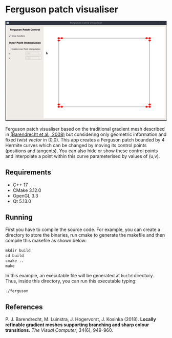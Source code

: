 # Ferguson patch visualiser

<p align="center">
  <img src="example.gif" />
</p>

Ferguson patch visualiser based on the traditional gradient mesh described in [(Barendrecht et al., 2008)](#1)  but considering only 
geometric information and fixed <i>twist vector</i> in (0,0). This app creates a Ferguson patch bounded by 4 Hermite curves which can be changed by moving its control
points (positions and tangents). You can also hide or show these control points and interpolate a point within this curve 
parameterised by values of (u,v).

## Requirements
- C++ 17
- CMake 3.12.0
- OpenGL 3.3
- Qt 5.13.0

## Running
First you have to compile the source code. For example, you can create a directory to store the binaries, 
run cmake to generate the makefile and then compile this makefile as shown below:

    mkdir build
    cd build
    cmake ..
    make
  
In this example, an executable file will be generated at `build` directory. Thus, inside this directory, you can run this 
executable typing:

    ./ferguson
    
    
## References
<a id="1"> P. J. Barendrecht, M. Luinstra, J. Hogervorst, J. Kosinka (2018). </a>
<b>Locally refinable gradient meshes supporting branching and sharp colour transitions.</b> 
<i>The Visual Computer</i>, 34(6), 949-960.
